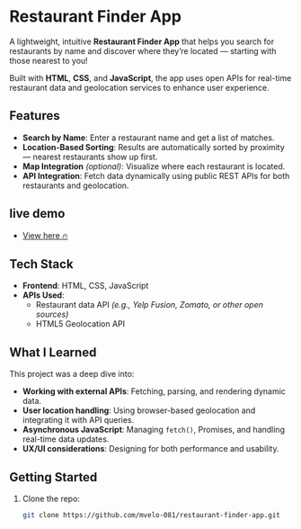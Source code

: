 # Restaurant Finder App

A lightweight, intuitive **Restaurant Finder App** that helps you search for restaurants by name and discover where they’re located — starting with those nearest to you!

Built with **HTML**, **CSS**, and **JavaScript**, the app uses open APIs for real-time restaurant data and geolocation services to enhance user experience.

## Features

- **Search by Name**: Enter a restaurant name and get a list of matches.
- **Location-Based Sorting**: Results are automatically sorted by proximity — nearest restaurants show up first.
- **Map Integration** *(optional)*: Visualize where each restaurant is located.
- **API Integration**: Fetch data dynamically using public REST APIs for both restaurants and geolocation.
## live demo

- [View here 🔥](https://mvelo-081.github.io/RERSTAURANT-FINDER/)
## Tech Stack

- **Frontend**: HTML, CSS, JavaScript
- **APIs Used**:
  - Restaurant data API *(e.g., Yelp Fusion, Zomato, or other open sources)*
  - HTML5 Geolocation API

## What I Learned

This project was a deep dive into:
- **Working with external APIs**: Fetching, parsing, and rendering dynamic data.
- **User location handling**: Using browser-based geolocation and integrating it with API queries.
- **Asynchronous JavaScript**: Managing `fetch()`, Promises, and handling real-time data updates.
- **UX/UI considerations**: Designing for both performance and usability.

## Getting Started

1. Clone the repo:
   ```bash
   git clone https://github.com/mvelo-081/restaurant-finder-app.git

